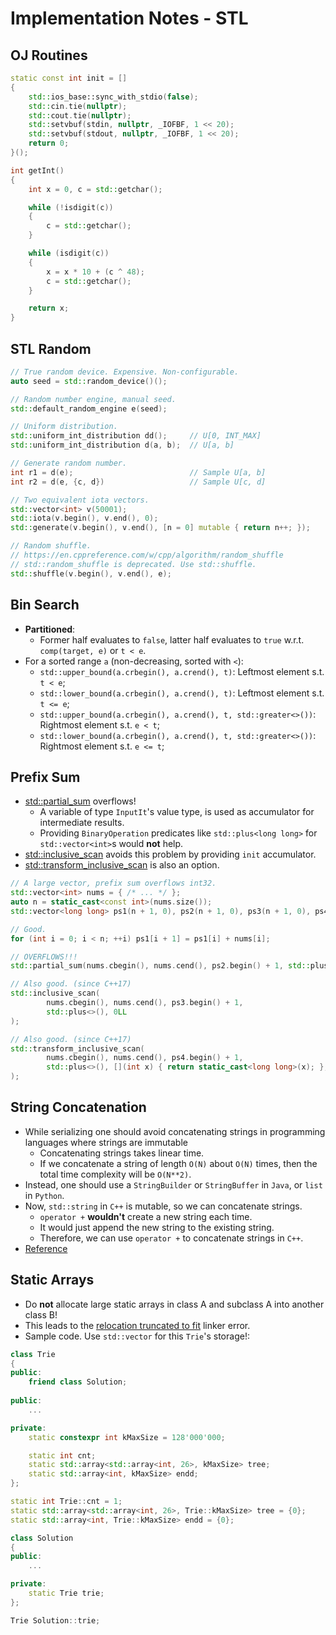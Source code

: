 # Implementation Notes - STL



## OJ Routines

```c++
static const int init = []
{
    std::ios_base::sync_with_stdio(false);
    std::cin.tie(nullptr);
    std::cout.tie(nullptr);
    std::setvbuf(stdin, nullptr, _IOFBF, 1 << 20);
    std::setvbuf(stdout, nullptr, _IOFBF, 1 << 20);
    return 0;
}();

int getInt()
{
    int x = 0, c = std::getchar();

    while (!isdigit(c))
    {
        c = std::getchar();
    }

    while (isdigit(c))
    {
        x = x * 10 + (c ^ 48);
        c = std::getchar();
    }

    return x;
}
```



## STL Random

```c++
// True random device. Expensive. Non-configurable. 
auto seed = std::random_device()();

// Random number engine, manual seed. 
std::default_random_engine e(seed);

// Uniform distribution. 
std::uniform_int_distribution dd();     // U[0, INT_MAX]
std::uniform_int_distribution d(a, b);  // U[a, b]

// Generate random number. 
int r1 = d(e);                          // Sample U[a, b]
int r2 = d(e, {c, d})                   // Sample U[c, d]

// Two equivalent iota vectors. 
std::vector<int> v(50001);
std::iota(v.begin(), v.end(), 0);
std::generate(v.begin(), v.end(), [n = 0] mutable { return n++; });

// Random shuffle. 
// https://en.cppreference.com/w/cpp/algorithm/random_shuffle
// std::random_shuffle is deprecated. Use std::shuffle. 
std::shuffle(v.begin(), v.end(), e);
```


## Bin Search

- **Partitioned**:
  - Former half evaluates to `false`, latter half evaluates to `true` w.r.t. `comp(target, e)` or `t < e`. 
- For a sorted range `a` (non-decreasing, sorted with `<`):
  - `std::upper_bound(a.crbegin(), a.crend(), t)`: Leftmost element s.t. `t < e`; 
  - `std::lower_bound(a.crbegin(), a.crend(), t)`: Leftmost element s.t. `t <= e`; 
  - `std::upper_bound(a.crbegin(), a.crend(), t, std::greater<>())`: Rightmost element s.t. `e < t`;
  - `std::lower_bound(a.crbegin(), a.crend(), t, std::greater<>())`: Rightmost element s.t. `e <= t`;



## Prefix Sum

- [std::partial_sum](https://en.cppreference.com/w/cpp/algorithm/partial_sum) overflows!
  - A variable of type `InputIt`'s value type, is used as accumulator for intermediate results.
  - Providing `BinaryOperation` predicates like `std::plus<long long>` for `std::vector<int>`s would **not** help.
- [std::inclusive_scan](https://en.cppreference.com/w/cpp/algorithm/inclusive_scan) avoids this problem by providing `init` accumulator.
- [std::transform_inclusive_scan](https://en.cppreference.com/w/cpp/algorithm/transform_inclusive_scan) is also an option. 
```c++
// A large vector, prefix sum overflows int32. 
std::vector<int> nums = { /* ... */ };
auto n = static_cast<const int>(nums.size());
std::vector<long long> ps1(n + 1, 0), ps2(n + 1, 0), ps3(n + 1, 0), ps4(n + 1, 0);

// Good. 
for (int i = 0; i < n; ++i) ps1[i + 1] = ps1[i] + nums[i];                              

// OVERFLOWS!!!
std::partial_sum(nums.cbegin(), nums.cend(), ps2.begin() + 1, std::plus<long long>());  

// Also good. (since C++17)
std::inclusive_scan(
        nums.cbegin(), nums.cend(), ps3.begin() + 1, 
        std::plus<>(), 0LL
);

// Also good. (since C++17)
std::transform_inclusive_scan(
        nums.cbegin(), nums.cend(), ps4.begin() + 1, 
        std::plus<>(), [](int x) { return static_cast<long long>(x); }, 0LL
);                                                                                      
```



## String Concatenation

- While serializing one should avoid concatenating strings in programming languages where strings are immutable 
  - Concatenating strings takes linear time. 
  - If we concatenate a string of length `O(N)` about `O(N)` times, then the total time complexity will be `O(N**2)`.
- Instead, one should use a `StringBuilder` or `StringBuffer` in `Java`, or `list` in `Python`. 
- Now, `std::string` in `C++` is mutable, so we can concatenate strings. 
  - `operator +` **wouldn't** create a new string each time. 
  - It would just append the new string to the existing string. 
  - Therefore, we can use `operator +` to concatenate strings in `C++`.
- [Reference](https://leetcode.com/problems/subtree-of-another-tree/editorial/)



## Static Arrays

- Do **not** allocate large static arrays in class A and subclass A into another class B!
- This leads to the [relocation truncated to fit](https://www.technovelty.org/c/relocation-truncated-to-fit-wtf.html) linker error.
- Sample code. Use `std::vector` for this `Trie`'s storage!: 
```c++
class Trie
{
public:
    friend class Solution;
    
public:
    ...

private:
    static constexpr int kMaxSize = 128'000'000;

    static int cnt;
    static std::array<std::array<int, 26>, kMaxSize> tree;
    static std::array<int, kMaxSize> endd;
};

static int Trie::cnt = 1;
static std::array<std::array<int, 26>, Trie::kMaxSize> tree = {0};
static std::array<int, Trie::kMaxSize> endd = {0};

class Solution
{
public:
    ...

private:
    static Trie trie;
};

Trie Solution::trie;
```